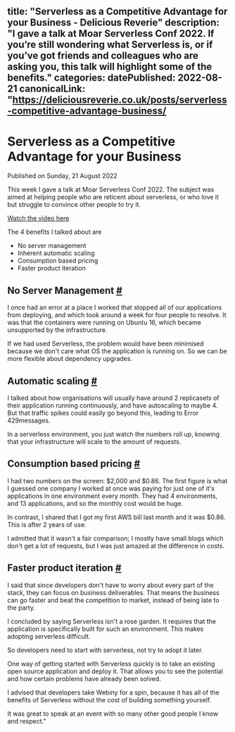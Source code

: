 title: "Serverless as a Competitive Advantage for your Business - Delicious Reverie"
description: "I gave a talk at Moar Serverless Conf 2022. If you’re still wondering what Serverless is, or if you’ve got friends and colleagues who are asking you, this talk will highlight some of the benefits."
categories:
datePublished: 2022-08-21
canonicalLink: "https://deliciousreverie.co.uk/posts/serverless-competitive-advantage-business/
---
# Serverless as a Competitive Advantage for your Business

Published on Sunday, 21 August 2022

This week I gave a talk at Moar Serverless Conf 2022. The subject was aimed at helping people who are reticent about serverless, or who love it but struggle to convince other people to try it.

[Watch the video here](https://www.youtube.com/watch?v=S3fqGuzpgMg&feature=emb_imp_woyt)

The 4 benefits I talked about are

-   No server management
-   Inherent automatic scaling
-   Consumption based pricing
-   Faster product iteration

## No Server Management [#](https://deliciousreverie.co.uk/posts/serverless-competitive-advantage-business/#no-server-management)

I once had an error at a place I worked that stopped all of our applications from deploying, and which took around a week for four people to resolve. It was that the containers were running on Ubuntu 16, which became unsupported by the infrastructure.

If we had used Serverless, the problem would have been minimised because we don't care what OS the application is running on. So we can be more flexible about dependency upgrades.

## Automatic scaling [#](https://deliciousreverie.co.uk/posts/serverless-competitive-advantage-business/#automatic-scaling)

I talked about how organisations will usually have around 2 replicasets of their application running continuously, and have autoscaling to maybe 4. But that traffic spikes could easily go beyond this, leading to Error 429messages.

In a serverless environment, you just watch the numbers roll up, knowing that your infrastructure will scale to the amount of requests.

## Consumption based pricing [#](https://deliciousreverie.co.uk/posts/serverless-competitive-advantage-business/#consumption-based-pricing)

I had two numbers on the screen: $2,000 and $0.86. The first figure is what I guessed one company I worked at once was paying for just one of it's applications in one environment every month. They had 4 environments, and 13 applications, and so the monthly cost would be huge.

In contrast, I shared that I got my first AWS bill last month and it was $0.86. This is after 2 years of use.

I admitted that it wasn't a fair comparison; I mostly have small blogs which don't get a lot of requests, but I was just amazed at the difference in costs.

## Faster product iteration [#](https://deliciousreverie.co.uk/posts/serverless-competitive-advantage-business/#faster-product-iteration)

I said that since developers don't have to worry about every part of the stack, they can focus on business deliverables. That means the business can go faster and beat the competition to market, instead of being late to the party.

I concluded by saying Serverless isn't a rose garden. It requires that the application is specifically built for such an environment. This makes adopting serverless difficult.

So developers need to start with serverless, not try to adopt it later.

One way of getting started with Serverless quickly is to take an existing open source application and deploy it. That allows you to see the potential and how certain problems have already been solved.

I advised that developers take Webiny for a spin, because it has all of the benefits of Serverless without the cost of building something yourself.

It was great to speak at an event with so many other good people I know and respect."